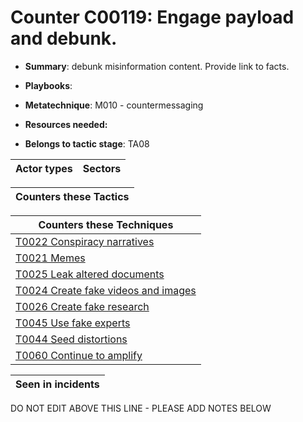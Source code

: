 # Counter C00119: Engage payload and debunk.

* **Summary**: debunk misinformation content.  Provide link to facts. 

* **Playbooks**: 

* **Metatechnique**: M010 - countermessaging

* **Resources needed:** 

* **Belongs to tactic stage**: TA08


| Actor types | Sectors |
| ----------- | ------- |



| Counters these Tactics |
| ---------------------- |



| Counters these Techniques |
| ------------------------- |
| [T0022 Conspiracy narratives](../generated_pages/techniques/T0022.md) |
| [T0021 Memes](../generated_pages/techniques/T0021.md) |
| [T0025 Leak altered documents](../generated_pages/techniques/T0025.md) |
| [T0024 Create fake videos and images](../generated_pages/techniques/T0024.md) |
| [T0026 Create fake research](../generated_pages/techniques/T0026.md) |
| [T0045 Use fake experts](../generated_pages/techniques/T0045.md) |
| [T0044 Seed distortions](../generated_pages/techniques/T0044.md) |
| [T0060 Continue to amplify](../generated_pages/techniques/T0060.md) |



| Seen in incidents |
| ----------------- |


DO NOT EDIT ABOVE THIS LINE - PLEASE ADD NOTES BELOW